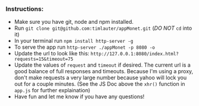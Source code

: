 
### Instructions:


 * Make sure you have git, node and npm installed.
 * Run `git clone git@github.com:timlauter/appMonet.git` (*DO NOT* `cd` into it)
 * In your terminal run `npm install http-server -g`
 * To serve the app run `http-server ./appMonet -p 8080 -o`
 * Update the url to look like this: `http://127.0.0.1:8080/index.html?requests=15&timeout=75`
 * Update the values of `request` and `timeout` if desired. The current url is a good balance of full responses and timeouts. Because I'm using a proxy, don't make requests a very large number because yahoo will lock you out for a couple minutes. (See the JS Doc above the `xhr()` function in `app.js` for further explaination)
 * Have fun and let me know if you have any questions!
